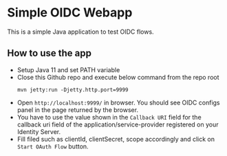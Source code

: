 # Simple OIDC Webapp

This is a simple Java application to test OIDC flows.

## How to use the app
- Setup Java 11 and set PATH variable
- Close this Github repo and execute below command from the repo root
    ```
    mvn jetty:run -Djetty.http.port=9999
    ```
- Open `http://localhost:9999/` in browser. You should see OIDC configs panel in the page returned by the browser.
- You have to use the value shown in the `Callback URI` field for the callback uri field of the application/service-provider
registered on your Identity Server.
- Fill filed such as clientId, clientSecret, scope accordingly and click on `Start OAuth Flow` button.

